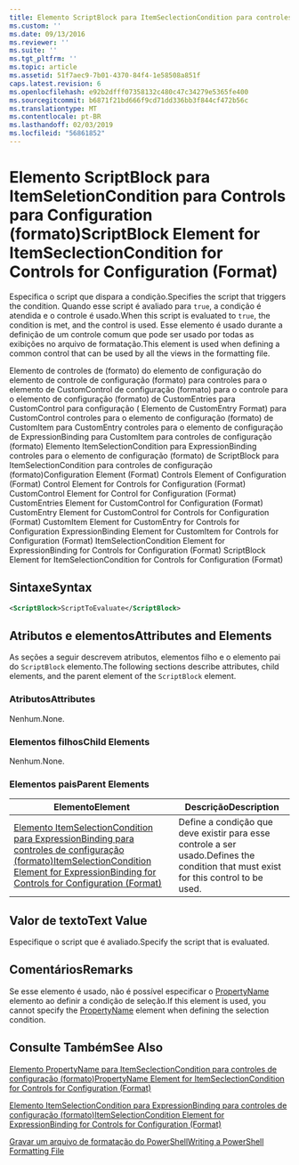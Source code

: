 ```yaml
---
title: Elemento ScriptBlock para ItemSeclectionCondition para controles de configuração (formato) | Microsoft Docs
ms.custom: ''
ms.date: 09/13/2016
ms.reviewer: ''
ms.suite: ''
ms.tgt_pltfrm: ''
ms.topic: article
ms.assetid: 51f7aec9-7b01-4370-84f4-1e58508a851f
caps.latest.revision: 6
ms.openlocfilehash: e92b2dfff07358132c480c47c34279e5365fe400
ms.sourcegitcommit: b6871f21bd666f9cd71dd336bb3f844cf472b56c
ms.translationtype: MT
ms.contentlocale: pt-BR
ms.lasthandoff: 02/03/2019
ms.locfileid: "56861852"
---
```

# <a name="scriptblock-element-for-itemseclectioncondition-for-controls-for-configuration-format"></a><span data-ttu-id="a1532-102">Elemento ScriptBlock para ItemSeletionCondition para Controls para Configuration (formato)</span><span class="sxs-lookup"><span data-stu-id="a1532-102">ScriptBlock Element for ItemSeclectionCondition for Controls for Configuration (Format)</span></span>

<span data-ttu-id="a1532-103">Especifica o script que dispara a condição.</span><span class="sxs-lookup"><span data-stu-id="a1532-103">Specifies the script that triggers the condition.</span></span> <span data-ttu-id="a1532-104">Quando esse script é avaliado para `true`, a condição é atendida e o controle é usado.</span><span class="sxs-lookup"><span data-stu-id="a1532-104">When this script is evaluated to `true`, the condition is met, and the control is used.</span></span> <span data-ttu-id="a1532-105">Esse elemento é usado durante a definição de um controle comum que pode ser usado por todas as exibições no arquivo de formatação.</span><span class="sxs-lookup"><span data-stu-id="a1532-105">This element is used when defining a common control that can be used by all the views in the formatting file.</span></span>

<span data-ttu-id="a1532-106">Elemento de controles de (formato) do elemento de configuração do elemento de controle de configuração (formato) para controles para o elemento de CustomControl de configuração (formato) para o controle para o elemento de configuração (formato) de CustomEntries para CustomControl para configuração ( Elemento de CustomEntry Format) para CustomControl controles para o elemento de configuração (formato) de CustomItem para CustomEntry controles para o elemento de configuração de ExpressionBinding para CustomItem para controles de configuração (formato) Elemento ItemSelectionCondition para ExpressionBinding controles para o elemento de configuração (formato) de ScriptBlock para ItemSelectionCondition para controles de configuração (formato)</span><span class="sxs-lookup"><span data-stu-id="a1532-106">Configuration Element (Format) Controls Element of Configuration (Format) Control Element for Controls for Configuration (Format) CustomControl Element for Control for Configuration (Format) CustomEntries Element for CustomControl for Configuration (Format) CustomEntry Element for CustomControl for Controls for Configuration (Format) CustomItem Element for CustomEntry for Controls for Configuration ExpressionBinding Element for CustomItem for Controls for Configuration (Format) ItemSelectionCondition Element for ExpressionBinding for Controls for Configuration (Format) ScriptBlock Element for ItemSelectionCondition for Controls for Configuration (Format)</span></span>

## <a name="syntax"></a><span data-ttu-id="a1532-107">Sintaxe</span><span class="sxs-lookup"><span data-stu-id="a1532-107">Syntax</span></span>

```xml
<ScriptBlock>ScriptToEvaluate</ScriptBlock>
```

## <a name="attributes-and-elements"></a><span data-ttu-id="a1532-108">Atributos e elementos</span><span class="sxs-lookup"><span data-stu-id="a1532-108">Attributes and Elements</span></span>

<span data-ttu-id="a1532-109">As seções a seguir descrevem atributos, elementos filho e o elemento pai do `ScriptBlock` elemento.</span><span class="sxs-lookup"><span data-stu-id="a1532-109">The following sections describe attributes, child elements, and the parent element of the `ScriptBlock` element.</span></span>

### <a name="attributes"></a><span data-ttu-id="a1532-110">Atributos</span><span class="sxs-lookup"><span data-stu-id="a1532-110">Attributes</span></span>

<span data-ttu-id="a1532-111">Nenhum.</span><span class="sxs-lookup"><span data-stu-id="a1532-111">None.</span></span>

### <a name="child-elements"></a><span data-ttu-id="a1532-112">Elementos filhos</span><span class="sxs-lookup"><span data-stu-id="a1532-112">Child Elements</span></span>

<span data-ttu-id="a1532-113">Nenhum.</span><span class="sxs-lookup"><span data-stu-id="a1532-113">None.</span></span>

### <a name="parent-elements"></a><span data-ttu-id="a1532-114">Elementos pais</span><span class="sxs-lookup"><span data-stu-id="a1532-114">Parent Elements</span></span>

|<span data-ttu-id="a1532-115">Elemento</span><span class="sxs-lookup"><span data-stu-id="a1532-115">Element</span></span>|<span data-ttu-id="a1532-116">Descrição</span><span class="sxs-lookup"><span data-stu-id="a1532-116">Description</span></span>|
|-------------|-----------------|
|[<span data-ttu-id="a1532-117">Elemento ItemSelectionCondition para ExpressionBinding para controles de configuração (formato)</span><span class="sxs-lookup"><span data-stu-id="a1532-117">ItemSelectionCondition Element for ExpressionBinding for Controls for Configuration (Format)</span></span>](./itemselectioncondition-element-for-expressionbinding-for-controls-for-configuration-format.md)|<span data-ttu-id="a1532-118">Define a condição que deve existir para esse controle a ser usado.</span><span class="sxs-lookup"><span data-stu-id="a1532-118">Defines the condition that must exist for this control to be used.</span></span>|

## <a name="text-value"></a><span data-ttu-id="a1532-119">Valor de texto</span><span class="sxs-lookup"><span data-stu-id="a1532-119">Text Value</span></span>

<span data-ttu-id="a1532-120">Especifique o script que é avaliado.</span><span class="sxs-lookup"><span data-stu-id="a1532-120">Specify the script that is evaluated.</span></span>

## <a name="remarks"></a><span data-ttu-id="a1532-121">Comentários</span><span class="sxs-lookup"><span data-stu-id="a1532-121">Remarks</span></span>

<span data-ttu-id="a1532-122">Se esse elemento é usado, não é possível especificar o [PropertyName](./propertyname-element-for-itemseclectioncondition-for-controls-for-configuration-format.md) elemento ao definir a condição de seleção.</span><span class="sxs-lookup"><span data-stu-id="a1532-122">If this element is used, you cannot specify the [PropertyName](./propertyname-element-for-itemseclectioncondition-for-controls-for-configuration-format.md) element when defining the selection condition.</span></span>

## <a name="see-also"></a><span data-ttu-id="a1532-123">Consulte Também</span><span class="sxs-lookup"><span data-stu-id="a1532-123">See Also</span></span>

[<span data-ttu-id="a1532-124">Elemento PropertyName para ItemSeclectionCondition para controles de configuração (formato)</span><span class="sxs-lookup"><span data-stu-id="a1532-124">PropertyName Element for ItemSeclectionCondition for Controls for Configuration (Format)</span></span>](./propertyname-element-for-itemseclectioncondition-for-controls-for-configuration-format.md)

[<span data-ttu-id="a1532-125">Elemento ItemSelectionCondition para ExpressionBinding para controles de configuração (formato)</span><span class="sxs-lookup"><span data-stu-id="a1532-125">ItemSelectionCondition Element for ExpressionBinding for Controls for Configuration (Format)</span></span>](./itemselectioncondition-element-for-expressionbinding-for-controls-for-configuration-format.md)

[<span data-ttu-id="a1532-126">Gravar um arquivo de formatação do PowerShell</span><span class="sxs-lookup"><span data-stu-id="a1532-126">Writing a PowerShell Formatting File</span></span>](./writing-a-powershell-formatting-file.md)
